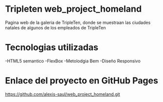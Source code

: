 # Tripleten web_project_homeland

Pagina web de la galeria de TripleTen, donde se muestraan las ciudades natales de algunos de los empleados de TripleTen

# Tecnologias utilizadas

-HTML5 semantico
-FlexBox
-Metolodgia Bem
-Diseño Responsivo

# Enlace del proyecto en GitHub Pages

https://github.com/alexis-saul/web_project_homeland.git
